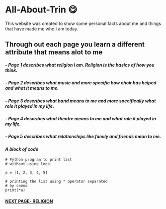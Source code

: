 # All-About-Trin :yum:
This website was created to show some personal facts about me and things that have made me who I am today.

## Through out each page you learn a different attribute that means alot to me


##### - Page 1 describes what **religion** I am. Religion is the basics of how you think.
##### - Page 2 describes what **music** and more specific how choir has helped and what it means to me. 
##### - Page 3 describes what **band** means to me and more specifically what role it played in my life. 
##### - Page 4 describes what theatre means to me and what role it played in my life.
##### - Page 5 describes what relationships like family and friends mean to me.


#### _A block of code_ 
```
# Python program to print list
# without using loop
 
a = [1, 2, 3, 4, 5]
 
# printing the list using * operator separated
# by comma
print(*a)
```

#### [NEXT PAGE- RELIGION](https://trinlanae.github.io/All-About-Trin/religion)
